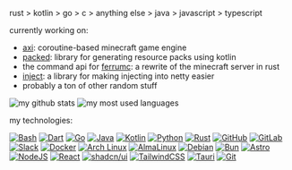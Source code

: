 rust > kotlin > go > c > anything else > java > javascript > typescript

currently working on:

- [axi](https://github.com/radstevee/axi): coroutine-based minecraft game engine
- [packed](https://github.com/radstevee/packed): library for generating resource packs using kotlin
- the command api for [ferrumc](https://github.com/ferrumc-rs/ferrumc): a rewrite of the minecraft server in rust
- [inject](https://github.com/mcbrawls/inject): a library for making injecting into netty easier
- probably a ton of other random stuff

![my github stats](https://github-readme-stats-woad-ten-62.vercel.app/api/?username=radstevee&layout=compact&theme=radical)
![my most used languages](https://github-readme-stats-woad-ten-62.vercel.app/api/top-langs?username=radstevee&layout=compact&theme=radical&exclude_repo=dotfiles)


my technologies:

[![Bash](https://img.shields.io/badge/Bash-4EAA25?logo=gnubash&logoColor=fff)](#)
[![Dart](https://img.shields.io/badge/Dart-%230175C2.svg?logo=dart&logoColor=white)](#)
[![Go](https://img.shields.io/badge/Go-%2300ADD8.svg?&logo=go&logoColor=white)](#)
[![Java](https://img.shields.io/badge/Java-%23ED8B00.svg?logo=openjdk&logoColor=white)](#)
[![Kotlin](https://img.shields.io/badge/Kotlin-%237F52FF.svg?logo=kotlin&logoColor=white)](#)
[![Python](https://img.shields.io/badge/Python-3776AB?logo=python&logoColor=fff)](#)
[![Rust](https://img.shields.io/badge/Rust-%23000000.svg?e&logo=rust&logoColor=white)](#)
[![GitHub](https://img.shields.io/badge/GitHub-%23121011.svg?logo=github&logoColor=white)](#)
[![GitLab](https://img.shields.io/badge/GitLab-FC6D26?logo=gitlab&logoColor=fff)](#)
[![Slack](https://img.shields.io/badge/Slack-4A154B?logo=slack&logoColor=fff)](#)
[![Docker](https://img.shields.io/badge/Docker-2496ED?logo=docker&logoColor=fff)](#)
[![Arch Linux](https://img.shields.io/badge/Arch%20Linux-1793D1?logo=arch-linux&logoColor=fff)](#)
[![AlmaLinux](https://img.shields.io/badge/AlmaLinux-000?logo=almalinux&logoColor=fff)](#)
[![Debian](https://img.shields.io/badge/Debian-A81D33?logo=debian&logoColor=fff)](#)
[![Bun](https://img.shields.io/badge/Bun-000?logo=bun&logoColor=fff)](#)
[![Astro](https://img.shields.io/badge/Astro-BC52EE?logo=astro&logoColor=fff)](#)
[![NodeJS](https://img.shields.io/badge/Node.js-6DA55F?logo=node.js&logoColor=white)](#)
[![React](https://img.shields.io/badge/React-%2320232a.svg?logo=react&logoColor=%2361DAFB)](#)
[![shadcn/ui](https://img.shields.io/badge/shadcn%2Fui-000?logo=shadcnui&logoColor=fff)](#)
[![TailwindCSS](https://img.shields.io/badge/Tailwind%20CSS-%2338B2AC.svg?logo=tailwind-css&logoColor=white)](#)
[![Tauri](https://img.shields.io/badge/Tauri-24C8D8?logo=tauri&logoColor=fff)](#)
[![Git](https://img.shields.io/badge/Git-F05032?logo=git&logoColor=fff)](#)

